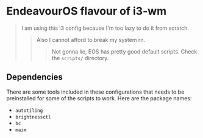 # EndeavourOS flavour of i3-wm

> I am using this i3 config because I'm too lazy to do it from scratch.
>
> > Also I cannot afford to break my system rn.
> >
> > > Not gonna lie, EOS has pretty good default scripts. Check the `scripts/` directory.

## Dependencies

There are some tools included in these configurations that needs to be preinstalled for some of the scripts to work.
Here are the package names:

- `autotiling`
- `brightnessctl`
- `bc`
- `maim`
